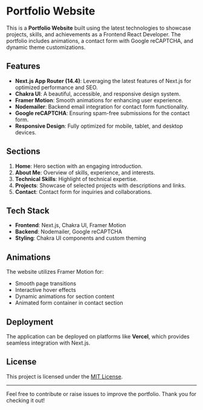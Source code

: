 # Portfolio Website

This is a **Portfolio Website** built using the latest technologies to showcase projects, skills, and achievements as a Frontend React Developer. The portfolio includes animations, a contact form with Google reCAPTCHA, and dynamic theme customizations.

## Features

- **Next.js App Router (14.4)**: Leveraging the latest features of Next.js for optimized performance and SEO.
- **Chakra UI**: A beautiful, accessible, and responsive design system.
- **Framer Motion**: Smooth animations for enhancing user experience.
- **Nodemailer**: Backend email integration for contact form functionality.
- **Google reCAPTCHA**: Ensuring spam-free submissions for the contact form.
- **Responsive Design**: Fully optimized for mobile, tablet, and desktop devices.

## Sections

1. **Home**: Hero section with an engaging introduction.
2. **About Me**: Overview of skills, experience, and interests.
3. **Technical Skills**: Highlight of technical expertise.
4. **Projects**: Showcase of selected projects with descriptions and links.
5. **Contact**: Contact form for inquiries and collaborations.

## Tech Stack

- **Frontend**: Next.js, Chakra UI, Framer Motion
- **Backend**: Nodemailer, Google reCAPTCHA
- **Styling**: Chakra UI components and custom theming

## Animations

The website utilizes Framer Motion for:

- Smooth page transitions
- Interactive hover effects
- Dynamic animations for section content
- Animated form container in contact section

## Deployment

The application can be deployed on platforms like **Vercel**, which provides seamless integration with Next.js.

## License

This project is licensed under the [MIT License](LICENSE).

---
Feel free to contribute or raise issues to improve the portfolio. Thank you for checking it out!

